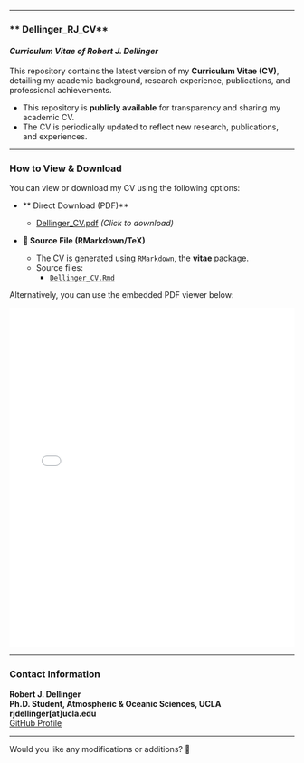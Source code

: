 
---

### ** Dellinger_RJ_CV**
#### *Curriculum Vitae of Robert J. Dellinger*

This repository contains the latest version of my **Curriculum Vitae (CV)**, detailing my academic background, research experience, publications, and professional achievements.
- This repository is **publicly available** for transparency and sharing my academic CV.
- The CV is periodically updated to reflect new research, publications, and experiences.
  
---

### **How to View & Download**
You can view or download my CV using the following options:

- ** Direct Download (PDF)**  
  - [Dellinger_CV.pdf](./Dellinger_CV.pdf) *(Click to download)*
  
- **📝 Source File (RMarkdown/TeX)**  
  - The CV is generated using `RMarkdown`, the **vitae** package.
  - Source files:
    - [`Dellinger_CV.Rmd`](./Dellinger_CV.Rmd)


Alternatively, you can use the embedded PDF viewer below:  

<iframe src="./Dellinger_CV.pdf" width="100%" height="600px" style="border: none;"></iframe>  

---

### **Contact Information**
 **Robert J. Dellinger**  
 **Ph.D. Student, Atmospheric & Oceanic Sciences, UCLA**  
 **rjdellinger[at]ucla.edu**  
 [GitHub Profile](https://github.com/rob-dellinger)  

---

Would you like any modifications or additions? 🚀
